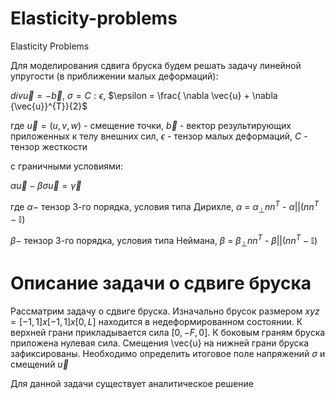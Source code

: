 # Elasticity-problems
Elasticity Problems

Для моделирования сдвига бруска будем решать задачу линейной упругости (в приближении малых деформаций):

$div \vec{u} = -\vec{b},$ $\sigma = C:\epsilon,$ $\epsilon = \frac{ \nabla \vec{u} + \nabla {\vec{u}}^{T}}{2}$

где $\vec{u} = (u, v, w)$ - смещение точки, $\vec{b}$ - вектор результирующих приложенных к телу внешних сил,
$\epsilon$ - тензор малых деформаций, $С$ - тензор жесткости

с граничными условиями:

$\alpha \vec{u} - \beta \sigma \vec{u} = \vec{\gamma}$

где $\alpha -$ тензор 3-го порядка, условия типа Дирихле, $\alpha$ = ${\alpha}_{\bot} n n^{T}$ - $\alpha{||} (n n^{T} - \mathbb{I})$

$\beta -$ тензор 3-го порядка, условия типа Неймана, $\beta$ = ${\beta}_{\bot} n n^{T}$ - $\beta{||} (n n^{T} - \mathbb{I})$

# Описание задачи о сдвиге бруска
Рассматрим задачу о сдвиге бруска. Изначально брусок размером $xyz = [-1, 1]x[-1,1]x[0, L]$ находится в недеформированном состоянии. К верхней грани прикладывается сила $[0, -F, 0]$. К боковым граням бруска приложена нулевая сила. Смещения \vec{u} на нижней грани бруска зафиксированы. Необходимо определить итоговое поле напряжений $\sigma$ и смещений $\vec{u}$

Для данной задачи существует аналитическое решение 


